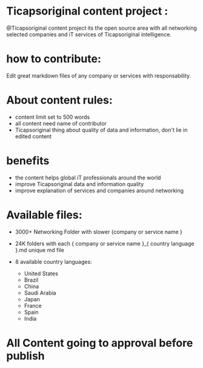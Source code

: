 # Ticapsoriginal content project :

@Ticapsoriginal content project its the open source area with all networking selected companies and iT services of Ticapsoriginal intelligence.

# how to contribute:

Edit great markdown files of any company or services with responsability.

# About content rules:

*  content limit set to 500 words 
*  all content need name of contributor 
*  Ticapsoriginal thing about quality of data and information, don't lie in edited content 

 
# benefits

* the content helps global iT professionals around the world 
* improve Ticapsoriginal data and information quality
* improve  explanation of services and companies around networking

# Available files:

* 3000+ Networking Folder with slower {company or service name }
* 24K folders with each { company or service name }_{ country language }.md unique md file
* 8 available country languages:

    * United States
    * Brazil
    * China
    * Saudi Arabia
    * Japan
    * France
    * Spain
    * India

# All Content going to approval before publish
